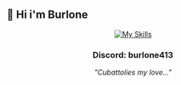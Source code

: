 ## 👋 Hi i'm Burlone
<div align="center" width="50">

[![My Skills](https://skillicons.dev/icons?i=js,discord,bots,devto)](https://skillicons.dev)

### Discord: burlone413

*"Cubattolies my love..."*
